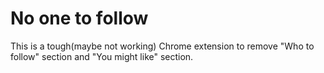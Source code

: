 # No one to follow

This is a tough(maybe not working) Chrome extension to remove "Who to follow" section and "You might like" section.
